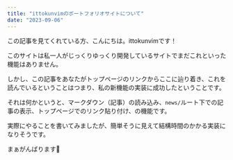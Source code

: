 ```yaml
---
title: "ittokunvimのポートフォリオサイトについて"
date: "2023-09-06"
---
```


この記事を見てくれている方、こんにちは。ittokunvimです！

このサイトは私一人がじっくりゆっくり開発しているサイトでまだこれといった機能はありません。

しかし、この記事をあなたがトップページのリンクからここに辿り着き、これを読んでいるということはつまり、私の新機能の実装に成功したということです。

それは何かというと、マークダウン（記事）の読み込み、`news/`ルート下での記事の表示、トップページでのリンク貼り付け、の機能です。

実際にやることを書いてみましたが、簡単そうに見えて結構時間のかかる実装になりそうです。

まぁがんばります🤟
